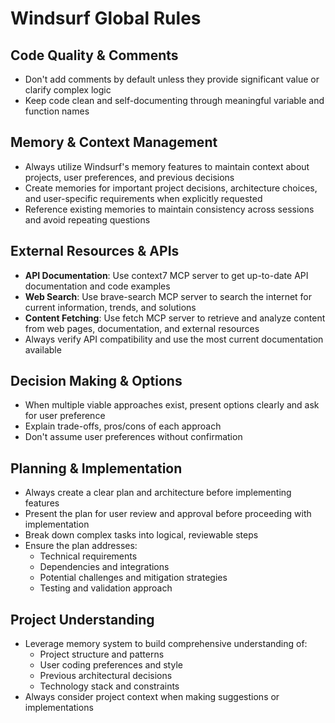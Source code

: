 # Windsurf Global Rules

## Code Quality & Comments
- Don't add comments by default unless they provide significant value or clarify complex logic
- Keep code clean and self-documenting through meaningful variable and function names

## Memory & Context Management
- Always utilize Windsurf's memory features to maintain context about projects, user preferences, and previous decisions
- Create memories for important project decisions, architecture choices, and user-specific requirements when explicitly requested
- Reference existing memories to maintain consistency across sessions and avoid repeating questions

## External Resources & APIs
- **API Documentation**: Use context7 MCP server to get up-to-date API documentation and code examples
- **Web Search**: Use brave-search MCP server to search the internet for current information, trends, and solutions
- **Content Fetching**: Use fetch MCP server to retrieve and analyze content from web pages, documentation, and external resources
- Always verify API compatibility and use the most current documentation available

## Decision Making & Options
- When multiple viable approaches exist, present options clearly and ask for user preference
- Explain trade-offs, pros/cons of each approach
- Don't assume user preferences without confirmation

## Planning & Implementation
- Always create a clear plan and architecture before implementing features
- Present the plan for user review and approval before proceeding with implementation
- Break down complex tasks into logical, reviewable steps
- Ensure the plan addresses:
  - Technical requirements
  - Dependencies and integrations
  - Potential challenges and mitigation strategies
  - Testing and validation approach

## Project Understanding
- Leverage memory system to build comprehensive understanding of:
  - Project structure and patterns
  - User coding preferences and style
  - Previous architectural decisions
  - Technology stack and constraints
- Always consider project context when making suggestions or implementations